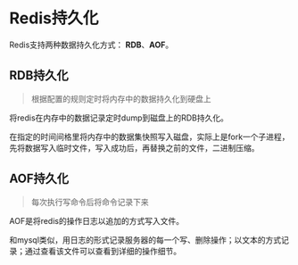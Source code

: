# Redis持久化

Redis支持两种数据持久化方式： **RDB**、**AOF**。

## RDB持久化

>根据配置的规则定时将内存中的数据持久化到硬盘上

将redis在内存中的数据记录定时dump到磁盘上的RDB持久化。

在指定的时间间格里将内存中的数据集快照写入磁盘，实际上是fork一个子进程，先将数据写入临时文件，写入成功后，再替换之前的文件，二进制压缩。



## AOF持久化

>每次执行写命令后将命令记录下来

AOF是将redis的操作日志以追加的方式写入文件。

和mysql类似，用日志的形式记录服务器的每一个写、删除操作；以文本的方式记录；通过查看该文件可以查看到详细的操作细节。

